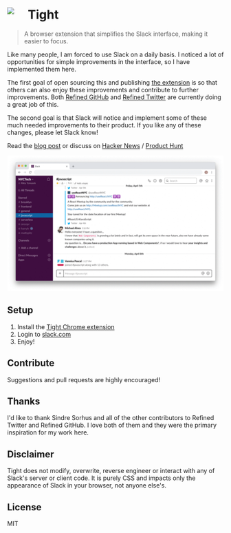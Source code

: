 # <img src="assets/icon-48.png" width="48" align="left"> Tight

> A browser extension that simplifies the Slack interface, making it
> easier to focus.

Like many people, I am forced to use Slack on a daily basis. I noticed
a lot of opportunities for simple improvements in the interface, so I have
implemented them here.

The first goal of open sourcing this and publishing [the extension](https://chrome.google.com/webstore/detail/bcepjjjdnkimgfmchbjlglhgbcelfoaa) is so
that others can also enjoy these improvements and contribute to further
improvements. Both [Refined
GitHub](https://github.com/sindresorhus/refined-github) and [Refined
Twitter](https://github.com/sindresorhus/refined-twitter) are currently
doing a great job of this.

The second goal is that Slack will notice and implement some of these much
needed improvements to their product. If you like any of these changes,
please let Slack know!

Read the [blog post](https://rile.yt/tight-making-slack-usable) or discuss on [Hacker News](https://news.ycombinator.com/item?id=17877737) / [Product Hunt](https://www.producthunt.com/posts/tight)

![Tight Chrome extension for Slack](assets/tight-screenshots.gif)

## Setup

1. Install the [Tight Chrome
   extension](https://chrome.google.com/webstore/detail/bcepjjjdnkimgfmchbjlglhgbcelfoaa)
2. Login to [slack.com](https://slack.com/signin)
3. Enjoy!

## Contribute

Suggestions and pull requests are highly encouraged!

## Thanks

I'd like to thank Sindre Sorhus and all of the other contributors to
Refined Twitter and Refined GitHub. I love both of them and they were the
primary inspiration for my work here.

## Disclaimer

Tight does not modify, overwrite, reverse engineer or interact with any of
Slack's server or client code. It is purely CSS and impacts only the
appearance of Slack in your browser, not anyone else's.

## License

MIT
